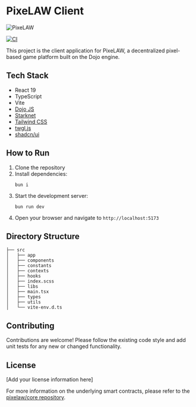 # PixeLAW Client

![PixeLAW](https://pixelaw.github.io/book/images/PixeLAW.jpeg)

[![CI](https://github.com/posaune0423/web/actions/workflows/ci.yml/badge.svg)](https://github.com/posaune0423/web/actions/workflows/ci.yml)

This project is the client application for PixeLAW, a decentralized pixel-based game platform built on the Dojo engine.

## Tech Stack

- React 19
- TypeScript
- Vite
- [Dojo JS](https://github.com/dojoengine/dojo.js)
- [Starknet](https://www.starknet.io/)
- [Tailwind CSS](https://tailwindcss.com/)
- [twgl.js](https://twgljs.org/)
- [shadcn/ui](https://ui.shadcn.com/)

## How to Run

1. Clone the repository
2. Install dependencies:
   ```
   bun i
   ```
3. Start the development server:
   ```
   bun run dev
   ```
4. Open your browser and navigate to `http://localhost:5173`

## Directory Structure

```
├── src
│   ├── app
│   ├── components
│   ├── constants
│   ├── contexts
│   ├── hooks
│   ├── index.scss
│   ├── libs
│   ├── main.tsx
│   ├── types
│   ├── utils
│   └── vite-env.d.ts
```

## Contributing

Contributions are welcome! Please follow the existing code style and add unit tests for any new or changed functionality.

## License

[Add your license information here]

For more information on the underlying smart contracts, please refer to the [pixelaw/core repository](https://github.com/pixelaw/core).
